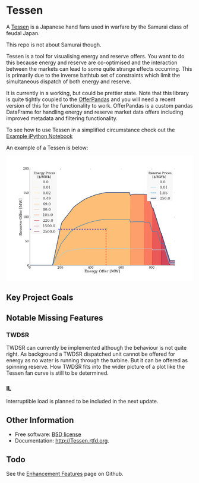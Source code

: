# Tessen

A [Tessen](http://en.wikipedia.org/wiki/Japanese_war_fan) is a  Japanese hand fans used in warfare by the Samurai class of feudal Japan.

This repo is not about Samurai though.

Tessen is a tool for visualising energy and reserve offers.
You want to do this because energy and reserve are co-optimised and
the interaction between the markets can lead to some quite strange effects
occurring. This is primarily due to the inverse bathtub set of constraints
which limit the simultaneous dispatch of both energy and reserve.

It is currently in a working, but could be prettier state.
Note that this library is quite tightly coupled to the
[OfferPandas](https://github.com/NigelCleland/OfferPandas) and you will need
a recent version of this for the functionality to work.
OfferPandas is a custom pandas DataFrame for handling energy and reserve
market data offers including improved metadata and filtering functionality.

To see how to use Tessen in a simplified circumstance check out the
[Example iPython Notebook](http://nbviewer.ipython.org/urls/raw.githubusercontent.com/NigelCleland/Tessen/develop/sample_data/Example_Tessen.ipynb?create=1)

An example of a Tessen is below:

![What a pretty picture](https://github.com/NigelCleland/Tessen/blob/develop/example_fan.png?raw=True)

## Key Project Goals

## Notable Missing Features

### TWDSR

TWDSR can currently be implemented although the behaviour is not quite right.
As background a TWDSR dispatched unit cannot be offered for energy as no
water is running through the turbine.
But it can be offered as spinning reserve.
How TWDSR fits into the wider picture of a plot like the Tessen fan curve is
still to be determined.

### IL

Interruptible load is planned to be included in the next update.


## Other Information


* Free software: [BSD license](https://github.com/NigelCleland/Tessen/blob/develop/LICENSE)
* Documentation: http://Tessen.rtfd.org.

## Todo

See the [Enhancement Features](https://github.com/NigelCleland/Tessen/issues?labels=enhancement&page=1&state=open) page on Github.


